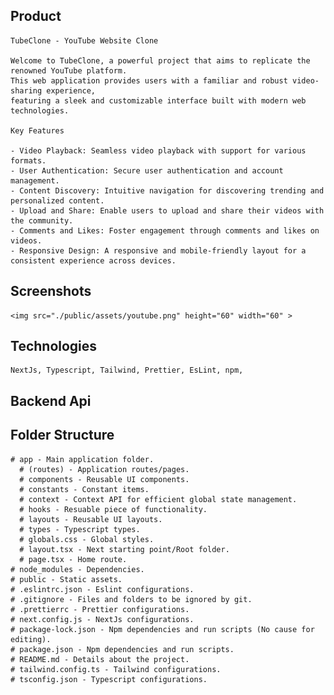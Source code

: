 
## Product

    TubeClone - YouTube Website Clone

    Welcome to TubeClone, a powerful project that aims to replicate the renowned YouTube platform. 
    This web application provides users with a familiar and robust video-sharing experience, 
    featuring a sleek and customizable interface built with modern web technologies.

    Key Features

    - Video Playback: Seamless video playback with support for various formats.
    - User Authentication: Secure user authentication and account management.
    - Content Discovery: Intuitive navigation for discovering trending and personalized content.
    - Upload and Share: Enable users to upload and share their videos with the community.
    - Comments and Likes: Foster engagement through comments and likes on videos.
    - Responsive Design: A responsive and mobile-friendly layout for a consistent experience across devices.

## Screenshots

    <img src="./public/assets/youtube.png" height="60" width="60" >

## Technologies

    NextJs, Typescript, Tailwind, Prettier, EsLint, npm,

## Backend Api

## Folder Structure
    # app - Main application folder.
      # (routes) - Application routes/pages.
      # components - Reusable UI components.
      # constants - Constant items.
      # context - Context API for efficient global state management.
      # hooks - Resuable piece of functionality.
      # layouts - Reusable UI layouts.
      # types - Typescript types.
      # globals.css - Global styles.
      # layout.tsx - Next starting point/Root folder.
      # page.tsx - Home route.
    # node_modules - Dependencies.
    # public - Static assets.
    # .eslintrc.json - Eslint configurations.
    # .gitignore - Files and folders to be ignored by git.
    # .prettierrc - Prettier configurations.
    # next.config.js - NextJs configurations.
    # package-lock.json - Npm dependencies and run scripts (No cause for editing).
    # package.json - Npm dependencies and run scripts.
    # README.md - Details about the project.
    # tailwind.config.ts - Tailwind configurations.
    # tsconfig.json - Typescript configurations.